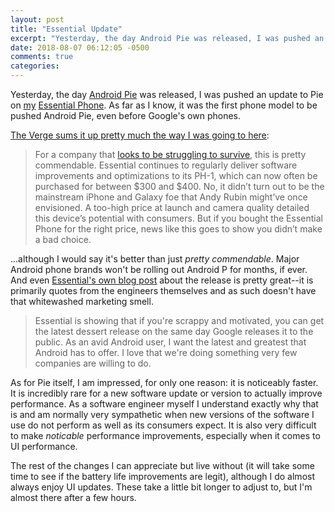 ```yaml
---
layout: post
title: "Essential Update"
excerpt: "Yesterday, the day Android Pie was released, I was pushed an update to Pie on my Essential Phone"
date: 2018-08-07 06:12:05 -0500
comments: true
categories: 
---
```


Yesterday, the day [Android Pie](https://www.android.com/versions/pie-9-0/) was released, I was pushed an update to Pie on [my]({{site.url}}/2017/12/13/essential-phone/) [Essential Phone](https://www.essential.com/). As far as I know, it was the first phone model to be pushed Android Pie, even before Google's own phones.

[The Verge sums it up pretty much the way I was going to here](https://www.theverge.com/circuitbreaker/2018/8/6/17656294/essential-phone-android-9-pie-update-now-available):

>For a company that [looks to be struggling to survive](https://www.theverge.com/2018/5/24/17391734/essential-cancels-phone-development-considers-sale-report), this is pretty commendable. Essential continues to regularly deliver software improvements and optimizations to its PH-1, which can now often be purchased for between $300 and $400. No, it didn’t turn out to be the mainstream iPhone and Galaxy foe that Andy Rubin might’ve once envisioned. A too-high price at launch and camera quality detailed this device’s potential with consumers. But if you bought the Essential Phone for the right price, news like this goes to show you didn’t make a bad choice.

...although I would say it's better than just _pretty commendable_. Major Android phone brands won't be rolling out Android P for months, if ever. And even [Essential's own blog post](https://www.essential.com/blog/android-pie-essential) about the release is pretty great--it is primarily quotes from the engineers themselves and as such doesn't have that whitewashed marketing smell. 

>Essential is showing that if you're scrappy and motivated, you can get the latest dessert release on the same day Google releases it to the public. As an avid Android user, I want the latest and greatest that Android has to offer. I love that we're doing something very few companies are willing to do.

As for Pie itself, I am impressed, for only one reason: it is noticeably faster. It is incredibly rare for a new software update or version to actually improve performance. As a software engineer myself I understand exactly why that is and am normally very sympathetic when new versions of the software I use do not perform as well as its consumers expect. It is also very difficult to make _noticable_ performance improvements, especially when it comes to UI performance.

The rest of the changes I can appreciate but live without (it will take some time to see if the battery life improvements are legit), although I do almost always enjoy UI updates. These take a little bit longer to adjust to, but I'm almost there after a few hours.
